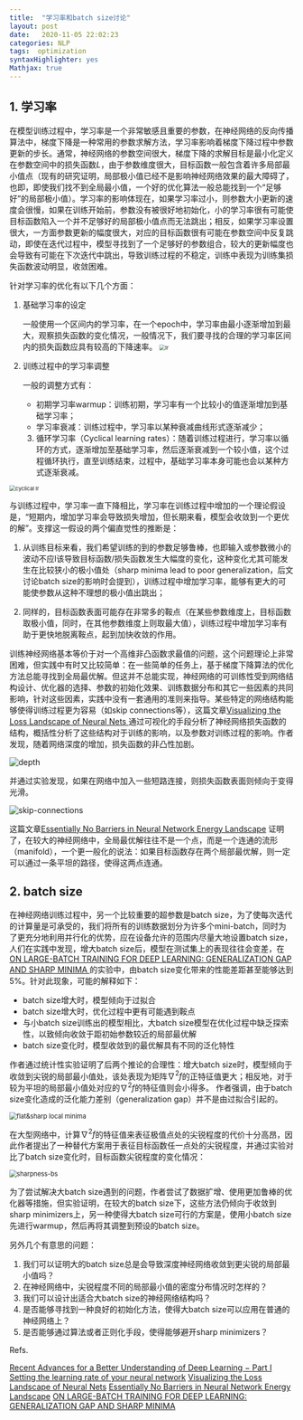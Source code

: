 ```yaml
---
title:  "学习率和batch size讨论"
layout: post
date:   2020-11-05 22:02:23
categories: NLP
tags:  optimization
syntaxHighlighter: yes
Mathjax: true
---
```


## 1. 学习率

在模型训练过程中，学习率是一个非常敏感且重要的参数，在神经网络的反向传播算法中，梯度下降是一种常用的参数求解方法，学习率影响着梯度下降过程中参数更新的步长。通常，神经网络的参数空间很大，梯度下降的求解目标是最小化定义在参数空间中的损失函数$L$，由于参数维度很大，目标函数一般包含着许多局部最小值点（现有的研究证明，局部极小值已经不是影响神经网络效果的最大障碍了，也即，即使我们找不到全局最小值，一个好的优化算法一般总能找到一个“足够好”的局部极小值）。学习率的影响体现在，如果学习率过小，则参数大小更新的速度会很慢，如果在训练开始前，参数没有被很好地初始化，小的学习率很有可能使目标函数陷入一个并不足够好的局部极小值点而无法跳出；相反，如果学习率设置很大，一方面参数更新的幅度很大，对应的目标函数很有可能在参数空间中反复跳动，即使在迭代过程中，模型寻找到了一个足够好的参数组合，较大的更新幅度也会导致有可能在下次迭代中跳出，导致训练过程的不稳定，训练中表现为训练集损失函数波动明显，收敛困难。

针对学习率的优化有以下几个方面：

1. 基础学习率的设定

   一般使用一个区间内的学习率，在一个epoch中，学习率由最小逐渐增加到最大，观察损失函数的变化情况，一般情况下，我们要寻找的合理的学习率区间内的损失函数应具有较高的下降速率。
   <img src="http://shihanmax.top/20201028203345_YZu2rk_lr_finder.jpeg" alt="lr" style="zoom:67%;" />

2. 训练过程中的学习率调整

   一般的调整方式有：

   - 初期学习率warmup：训练初期，学习率有一个比较小的值逐渐增加到基础学习率；
   - 学习率衰减：训练过程中，学习率以某种衰减曲线形式逐渐减少；

   3. 循环学习率（Cyclical learning rates）：随着训练过程进行，学习率以循环的方式，逐渐增加至基础学习率，然后逐渐衰减到一个较小值，这个过程循环执行，直至训练结束，过程中，基础学习率本身可能也会以某种方式逐渐衰减。

<img src="http://shihanmax.top/20201028204513_BsaS8K_Screen-Shot-2018-02-25-at-8.44.49-PM.jpeg" alt="cyclical lr" style="zoom: 67%;">

与训练过程中，学习率一直下降相比，学习率在训练过程中增加的一个理论假设是，“短期内，增加学习率会导致损失增加，但长期来看，模型会收敛到一个更优的解”。支撑这一假设的两个偏直觉性的推断是：

1. 从训练目标来看，我们希望训练的到的参数足够鲁棒，也即输入或参数微小的波动不应l该导致目标函数/损失函数发生大幅度的变化，这种变化尤其可能发生在比较狭小的极小值处（sharp minima lead to poor generalization，后文讨论batch size的影响时会提到），训练过程中增加学习率，能够有更大的可能使参数从这种不理想的极小值出跳出；

2. 同样的，目标函数表面可能存在非常多的鞍点（在某些参数维度上，目标函数取极小值，同时，在其他参数维度上则取最大值），训练过程中增加学习率有助于更快地脱离鞍点，起到加快收敛的作用。

训练神经网络基本等价于对一个高维非凸函数求最值的问题，这个问题理论上非常困难，但实践中有时又比较简单：在一些简单的任务上，基于梯度下降算法的优化方法总能寻找到全局最优解。但这并不总能实现，神经网络的可训练性受到网络结构设计、优化器的选择、参数的初始化效果、训练数据分布和其它一些因素的共同影响，针对这些因素，实践中没有一套通用的准则来指导。某些特定的网络结构能够使得训练过程更为容易（如skip connections等），这篇文章[Visualizing the Loss Landscape of Neural Nets ](https://arxiv.org/pdf/1712.09913.pdf)通过可视化的手段分析了神经网络损失函数的结构，概括性分析了这些结构对于训练的影响，以及参数对训练过程的影响。作者发现，随着网络深度的增加，损失函数的非凸性加剧。

![depth](http://shihanmax.top/20201029204158_fSpDaA_%E6%88%AA%E5%B1%8F2020-10-29%2020.41.50.jpeg)

并通过实验发现，如果在网络中加入一些短路连接，则损失函数表面则倾向于变得光滑。

![skip-connections](http://shihanmax.top/20201029204023_N5naCq_%E6%88%AA%E5%B1%8F2020-10-29%2020.40.15.jpeg)

这篇文章[Essentially No Barriers in Neural Network Energy Landscape]( https://icml.cc/Conferences/2018/Schedule?showEvent=2780) 证明了，在较大的神经网络中，全局最优解往往不是一个点，而是一个连通的流形（manifold），一个更一般化的说法：如果目标函数存在两个局部最优解，则一定可以通过一条平坦的路径，使得这两点连通。

## 2. batch size

在神经网络训练过程中，另一个比较重要的超参数是batch size，为了使每次迭代的计算量是可承受的，我们将所有的训练数据划分为许多个mini-batch，同时为了更充分地利用并行化的优势，应在设备允许的范围内尽量大地设置batch size，人们在实践中发现，增大batch size后，模型在测试集上的表现往往会变差，在[ON LARGE-BATCH TRAINING FOR DEEP LEARNING: GENERALIZATION GAP AND SHARP MINIMA ](https://arxiv.org/pdf/1609.04836.pdf)的实验中，由batch size变化带来的性能差距甚至能够达到5%。针对此现象，可能的解释如下：

- batch size增大时，模型倾向于过拟合
- batch size增大时，优化过程中更有可能遇到鞍点
- 与小batch size训练出的模型相比，大batch size模型在优化过程中缺乏探索性，以致倾向收敛于距初始参数较近的局部最优解
- batch size变化时，模型收敛到的最优解具有不同的泛化特性

作者通过统计性实验证明了后两个推论的合理性：增大batch size时，模型倾向于收敛到尖锐的局部最小值处，该处表现为矩阵$\nabla ^2 f$的正特征值更大；相反地，对于较为平坦的局部最小值处对应的$\nabla ^2 f$的特征值则会小得多。 作者强调，由于batch size变化造成的泛化能力差别（generalization gap）并不是由过拟合引起的。

<img src="http://shihanmax.top/20201103203609_IyHglP_%E6%88%AA%E5%B1%8F2020-11-03%2020.36.02.jpeg" alt="flat&amp;sharp local minima " style="zoom:80%;" />

在大型网络中，计算$\nabla ^2 f$的特征值来表征极值点处的尖锐程度的代价十分高昂，因此作者提出了一种替代方案用于表征目标函数任一点处的尖锐程度，并通过实验对比了batch size变化时，目标函数尖锐程度的变化情况：

<img src="http://shihanmax.top/20201103204854_WbTFyO_%E6%88%AA%E5%B1%8F2020-11-03%2020.48.44.jpeg" alt="sharpness-bs " style="zoom:80%;" />

为了尝试解决大batch size遇到的问题，作者尝试了数据扩增、使用更加鲁棒的优化器等措施，但实验证明，在较大的batch size下，这些方法仍倾向于收敛到sharp minimizers上，另一种使得大batch size可行的方案是，使用小batch size先进行warmup，然后再将其调整到预设的batch size。

另外几个有意思的问题：

1. 我们可以证明大的batch size总是会导致深度神经网络收敛到更尖锐的局部最小值吗？
2. 在神经网络中，尖锐程度不同的局部最小值的密度分布情况时怎样的？
3. 我们可以设计出适合大batch size的神经网络结构吗？
4. 是否能够寻找到一种良好的初始化方法，使得大batch size可以应用在普通的神经网络上？
5. 是否能够通过算法或者正则化手段，使得能够避开sharp minimizers？



Refs.

[Recent Advances for a Better Understanding of Deep Learning − Part I]( https://towardsdatascience.com/recent-advances-for-a-better-understanding-of-deep-learning-part-i-5ce34d1cc914)
[Setting the learning rate of your neural network]( https://www.jeremyjordan.me/nn-learning-rate/)
[Visualizing the Loss Landscape of Neural Nets](https://arxiv.org/pdf/1712.09913.pdf)
[Essentially No Barriers in Neural Network Energy Landscape]( https://icml.cc/Conferences/2018/Schedule?showEvent=2780) 
[ON LARGE-BATCH TRAINING FOR DEEP LEARNING: GENERALIZATION GAP AND SHARP MINIMA ](https://arxiv.org/pdf/1609.04836.pdf)



